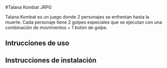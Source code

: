 #Talana Kombat JRPG

Talana Kombat es un juego donde 2 personajes se enfrentan hasta la muerte. Cada personaje tiene 2
golpes especiales que se ejecutan con una combinación de movimientos + 1 botón de golpe.

## Intrucciones de uso


## Instrucciones de instalación
